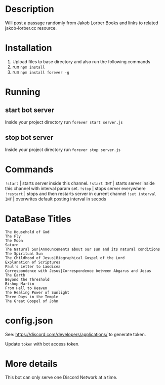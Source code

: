 # Description

Will post a passage randomly from Jakob Lorber Books and links to related jakob-lorber.cc resource.

# Installation

1. Upload files to base directory and also run the following commands
2. run `npm install`
3. run `npm install forever -g`

# Running

## start bot server

Inside your project directory run `forever start server.js`

## stop bot server
Inside your project directory run `forever stop server.js`

# Commands

`!start`  | starts server inside this channel.
`!start INT` | starts server inside this channel with interval param set.
`!stop` | stops server everywhere
`!restart` | stops and then restarts server in current channel
`!set interval INT` | overwrites default posting interval in secods

# DataBase Titles

```
The Household of God
The Fly
The Moon
Saturn
The Natural Sun|Announcements about our sun and its natural conditions
The Spiritual Sun
The Childhood of Jesus|Biographical Gospel of the Lord
Explanation of Scriptures
Paul's Letter to Laodicea
Correspondence with Jesus|Correspondence between Abgarus and Jesus
The Earth
Beyond the Threshold
Bishop Martin
From Hell to Heaven
The Healing Power of Sunlight
Three Days in the Temple
The Great Gospel of John
```

# config.json

See: https://discord.com/developers/applications/ to generate token.

Update `token` with bot access token.

# More details

This bot can only serve one Discord Network at a time. 